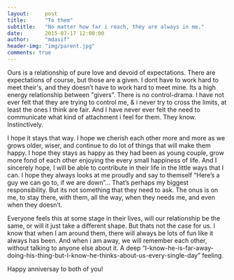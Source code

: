 ```yaml
---
layout:     post
title:      "To them"
subtitle:   "No matter how far i reach, they are always in me."
date:       2015-07-17 12:00:00
author:     "mdasif"
header-img: "img/parent.jpg"
comments: true
---
```


Ours is a relationship of pure love and devoid of expectations. There are expectations of course, but those are a given. I dont have to work hard to meet their's, and they doesn’t have to work hard to meet mine. Its a high energy relationship between "givers”. There is no control-drama. I have not ever felt that they are trying to control me, & i never try to cross the limits, at least the ones I think are fair. And I have never ever felt the need to communicate what kind of attachment i feel for them. They know. Instinctively.

I hope it stays that way. I hope we cherish each other more and more as we grows older, wiser, and continue to do lot of things that will make them happy. I hope they stays as happy as they had been as young couple, grow more fond of each other enjoying the every small happiness of life. And I sincerely hope, I will be able to contribute in their life in the little ways that I can. I hope they always looks at me proudly and say to themself “Here’s a guy we can go to, if we are down”… That’s perhaps my biggest responsibility. But its not something that they need to ask. The onus is on me, to stay there, with them, all the way, when they needs me, and even when they doesn’t. 

Everyone feels this at some stage in their lives, will our relationship be the same, or will it just take a different shape. But thats not the case for us. I know that when I am around them, there will always be lots of fun like it always has been. And when i am away, we will remember each other, without talking to anyone else about it. A deep “I-know-he-is-far-away-doing-his-thing-but-I-know-he-thinks-about-us-every-single-day” feeling.

Happy anniversay to both of you!